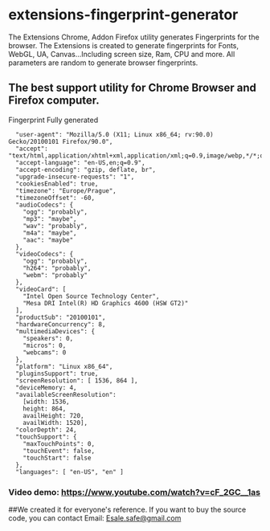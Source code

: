 # extensions-fingerprint-generator
The Extensions Chrome, Addon Firefox utility generates Fingerprints for the browser.
The Extensions is created to generate fingerprints for Fonts, WebGL, UA, Canvas...Including screen size, Ram, CPU and more. All parameters are random to generate browser fingerprints. 
## The best support utility for Chrome Browser and Firefox computer.
Fingerprint Fully generated

``` 
  "user-agent": "Mozilla/5.0 (X11; Linux x86_64; rv:90.0) Gecko/20100101 Firefox/90.0",
  "accept": "text/html,application/xhtml+xml,application/xml;q=0.9,image/webp,*/*;q=0.8",
  "accept-language": "en-US,en;q=0.9",
  "accept-encoding": "gzip, deflate, br",
  "upgrade-insecure-requests": "1",
  "cookiesEnabled": true,
  "timezone": "Europe/Prague",
  "timezoneOffset": -60,
  "audioCodecs": {
    "ogg": "probably",
    "mp3": "maybe",
    "wav": "probably",
    "m4a": "maybe",
    "aac": "maybe"
  },
  "videoCodecs": {
    "ogg": "probably", 
    "h264": "probably", 
    "webm": "probably"
  },
  "videoCard": [
    "Intel Open Source Technology Center",
    "Mesa DRI Intel(R) HD Graphics 4600 (HSW GT2)"
  ],
  "productSub": "20100101",
  "hardwareConcurrency": 8,
  "multimediaDevices": { 
    "speakers": 0, 
    "micros": 0, 
    "webcams": 0
  },
  "platform": "Linux x86_64",
  "pluginsSupport": true,
  "screenResolution": [ 1536, 864 ],
  "deviceMemory: 4,
  "availableScreenResolution":
    [width: 1536,
    height: 864,
    availHeight: 720,
    availWidth: 1520],
  "colorDepth": 24,
  "touchSupport": { 
    "maxTouchPoints": 0, 
    "touchEvent": false, 
    "touchStart": false
  },
  "languages": [ "en-US", "en" ]
```

### Video demo: https://www.youtube.com/watch?v=cF_2GC__1as

##We created it for everyone's reference. If you want to buy the source code, you can contact 
Email: Esale.safe@gmail.com
